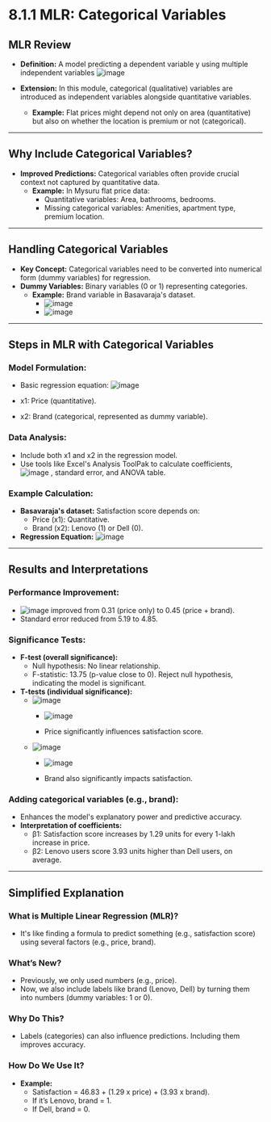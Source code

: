 # 8.1.1 MLR: Categorical Variables

## MLR Review
- **Definition:** A model predicting a dependent variable y using multiple independent variables ![image](https://github.com/user-attachments/assets/44deff7d-748c-4323-af95-425c9b5825ff)

- **Extension:** In this module, categorical (qualitative) variables are introduced as independent variables alongside quantitative variables.
  - **Example:** Flat prices might depend not only on area (quantitative) but also on whether the location is premium or not (categorical).

---

## Why Include Categorical Variables?
- **Improved Predictions:** Categorical variables often provide crucial context not captured by quantitative data.
  - **Example:** In Mysuru flat price data:
    - Quantitative variables: Area, bathrooms, bedrooms.
    - Missing categorical variables: Amenities, apartment type, premium location.

---

## Handling Categorical Variables
- **Key Concept:** Categorical variables need to be converted into numerical form (dummy variables) for regression.
- **Dummy Variables:** Binary variables (0 or 1) representing categories.
  - **Example:** Brand variable in Basavaraja's dataset.
    - ![image](https://github.com/user-attachments/assets/aee9a10d-9e94-4e16-a540-9d5553342e26)
    - ![image](https://github.com/user-attachments/assets/8e6f01cb-399f-48e4-8ecb-6beb2487bfc5)

---

## Steps in MLR with Categorical Variables

### Model Formulation:
- Basic regression equation:  ![image](https://github.com/user-attachments/assets/a2b220a8-78c2-4506-a2f6-30bca4ab7648)

- x1​: Price (quantitative).  
- x2: Brand (categorical, represented as dummy variable).

### Data Analysis:
- Include both x1 and x2​ in the regression model.
- Use tools like Excel's Analysis ToolPak to calculate coefficients, ![image](https://github.com/user-attachments/assets/f1adc00b-0953-4fad-9eae-57452c9354a9)
 , standard error, and ANOVA table.

### Example Calculation:
- **Basavaraja's dataset:** Satisfaction score depends on:
  - Price (x1): Quantitative.
  - Brand (x2): Lenovo (1) or Dell (0).
- **Regression Equation:**  ![image](https://github.com/user-attachments/assets/cb264c2f-c140-4b94-8363-3d3e72f1a9d9)

---

## Results and Interpretations

### Performance Improvement:
- ![image](https://github.com/user-attachments/assets/5625b88d-2655-4a62-b312-85f1431b3f9e)
 improved from 0.31 (price only) to 0.45 (price + brand).
- Standard error reduced from 5.19 to 4.85.

### Significance Tests:
- **F-test (overall significance):**
  - Null hypothesis: No linear relationship.
  - F-statistic: 13.75 (p-value close to 0). Reject null hypothesis, indicating the model is significant.
- **T-tests (individual significance):**
  - ![image](https://github.com/user-attachments/assets/39090b2b-ec47-4846-8d19-ee1e19a2ff5f)
    - ![image](https://github.com/user-attachments/assets/07b5edd2-d575-415a-95a4-251a306439e3)

    - Price significantly influences satisfaction score.
  - ![image](https://github.com/user-attachments/assets/f90b07e3-f348-46bd-bcb7-5cdff136c9e3)
    - ![image](https://github.com/user-attachments/assets/ef80ac1c-903b-4885-8742-eddbd0535db0)

    - Brand also significantly impacts satisfaction.

### Adding categorical variables (e.g., brand):
- Enhances the model's explanatory power and predictive accuracy.
- **Interpretation of coefficients:**
  - β1: Satisfaction score increases by 1.29 units for every 1-lakh increase in price.
  - β2: Lenovo users score 3.93 units higher than Dell users, on average.

---

## Simplified Explanation

### What is Multiple Linear Regression (MLR)?
- It's like finding a formula to predict something (e.g., satisfaction score) using several factors (e.g., price, brand).

### What’s New?
- Previously, we only used numbers (e.g., price).
- Now, we also include labels like brand (Lenovo, Dell) by turning them into numbers (dummy variables: 1 or 0).

### Why Do This?
- Labels (categories) can also influence predictions. Including them improves accuracy.

### How Do We Use It?
- **Example:**  
  - Satisfaction = 46.83 + (1.29 x price) + (3.93 x brand).  
  - If it’s Lenovo, brand = 1.  
  - If Dell, brand = 0.

